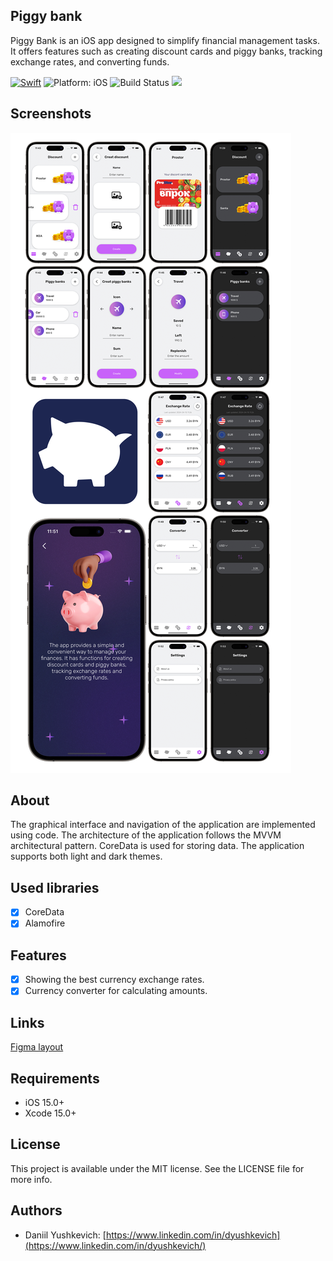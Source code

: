 ## **Piggy bank**

Piggy Bank is an iOS app designed to simplify financial management tasks. It offers features such as creating discount cards and piggy banks, tracking exchange rates, and converting funds.

<a href="https://developer.apple.com/swift/"><img src="https://img.shields.io/badge/Swift-5.0-orange.svg" alt="Swift"/></a>
<img src="https://img.shields.io/badge/Platform-iOS%2015.0+-lightgrey.svg" alt="Platform: iOS">
<img src="https://travis-ci.org/louisdh/textor.svg?branch=master" alt="Build Status">
<img src="https://img.shields.io/cocoapods/l/BadgeSwift.svg?style=flat"/>

## Screenshots

![Screenshots](Screenshots/Pyggy.png)

## About

The graphical interface and navigation of the application are implemented using code. The architecture of the application follows the MVVM architectural pattern. CoreData is used for storing data. The application supports both light and dark themes.

## Used libraries

- [x] CoreData
- [x] Alamofire

## Features

- [x] Showing the best currency exchange rates.
- [x] Currency converter for calculating amounts.

## Links

[Figma layout](https://www.figma.com/file/EZjydRTyUtmXL3yOtj16uY/Piggy-bank?type=design&node-id=0%3A1&mode=design&t=kFmvL7INTyBy1uyE-1)

## Requirements

- iOS 15.0+
- Xcode 15.0+
  
## License

This project is available under the MIT license. See the LICENSE file for more info.

## Authors
- Daniil Yushkevich: [https://www.linkedin.com/in/dyushkevich](https://www.linkedin.com/in/dyushkevich/)
